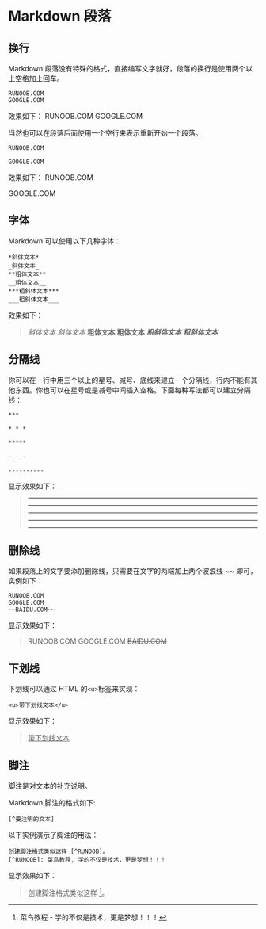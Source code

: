 # Markdown 段落
## 换行
Markdown 段落没有特殊的格式，直接编写文字就好，段落的换行是使用两个以上空格加上回车。
```
RUNOOB.COM  
GOOGLE.COM  
```
效果如下：
RUNOOB.COM
GOOGLE.COM 

当然也可以在段落后面使用一个空行来表示重新开始一个段落。
```
RUNOOB.COM  

GOOGLE.COM  
```
效果如下：
RUNOOB.COM

GOOGLE.COM 

## 字体
Markdown 可以使用以下几种字体：
```
*斜体文本*
_斜体文本_
**粗体文本**
__粗体文本__
***粗斜体文本***
___粗斜体文本___
```
效果如下：
> *斜体文本*
> _斜体文本_
> **粗体文本**
> __粗体文本__
> ***粗斜体文本***
> ___粗斜体文本___

## 分隔线
你可以在一行中用三个以上的星号、减号、底线来建立一个分隔线，行内不能有其他东西。你也可以在星号或是减号中间插入空格。下面每种写法都可以建立分隔线：
```
***

* * *

*****

- - -

----------
```
显示效果如下：
> ***
> * * *
> *****
> - - -
> ----------

## 删除线
如果段落上的文字要添加删除线，只需要在文字的两端加上两个波浪线 ~~ 即可，实例如下：
```
RUNOOB.COM
GOOGLE.COM
~~BAIDU.COM~~
```
显示效果如下：
> RUNOOB.COM
> GOOGLE.COM
> ~~BAIDU.COM~~

## 下划线
下划线可以通过 HTML 的` <u> `标签来实现：
```
<u>带下划线文本</u>
```

显示效果如下：

> <u>带下划线文本</u>


## 脚注
脚注是对文本的补充说明。

Markdown 脚注的格式如下:
```
[^要注明的文本]
```
以下实例演示了脚注的用法：
```
创建脚注格式类似这样 [^RUNOOB]。
[^RUNOOB]: 菜鸟教程, 学的不仅是技术，更是梦想！！！
```
显示效果如下：

> 创建脚注格式类似这样 [^RUNOOB]。
> [^RUNOOB]: 菜鸟教程 - 学的不仅是技术，更是梦想！！！